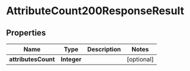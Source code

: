 

# AttributeCount200ResponseResult

## Properties

Name | Type | Description | Notes
------------ | ------------- | ------------- | -------------
**attributesCount** | **Integer** |  |  [optional]




